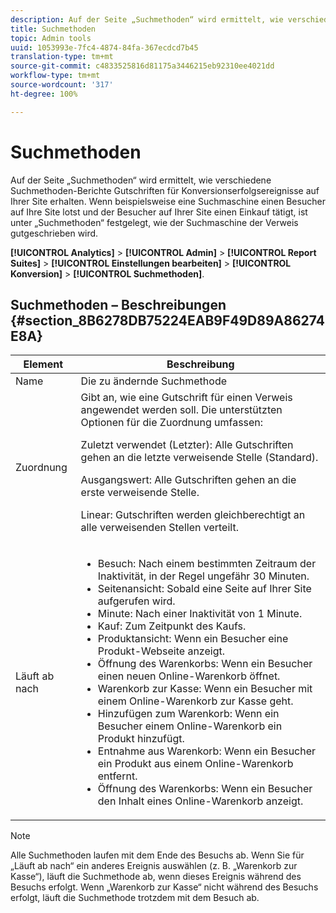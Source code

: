 ```yaml
---
description: Auf der Seite „Suchmethoden“ wird ermittelt, wie verschiedene Suchmethoden-Berichte Gutschriften für Konversionserfolgsereignisse auf Ihrer Site erhalten. Wenn beispielsweise eine Suchmaschine einen Besucher auf Ihre Site lotst und der Besucher auf Ihrer Site einen Einkauf tätigt, ist unter „Suchmethoden“ festgelegt, wie der Suchmaschine der Verweis gutgeschrieben wird.
title: Suchmethoden
topic: Admin tools
uuid: 1053993e-7fc4-4874-84fa-367ecdcd7b45
translation-type: tm+mt
source-git-commit: c4833525816d81175a3446215eb92310ee4021dd
workflow-type: tm+mt
source-wordcount: '317'
ht-degree: 100%

---
```



# Suchmethoden

Auf der Seite „Suchmethoden“ wird ermittelt, wie verschiedene Suchmethoden-Berichte Gutschriften für Konversionserfolgsereignisse auf Ihrer Site erhalten. Wenn beispielsweise eine Suchmaschine einen Besucher auf Ihre Site lotst und der Besucher auf Ihrer Site einen Einkauf tätigt, ist unter „Suchmethoden“ festgelegt, wie der Suchmaschine der Verweis gutgeschrieben wird.

**[!UICONTROL Analytics]** > **[!UICONTROL Admin]** > **[!UICONTROL Report Suites]** > **[!UICONTROL Einstellungen bearbeiten]** > **[!UICONTROL Konversion]** > **[!UICONTROL Suchmethoden]**.

## Suchmethoden – Beschreibungen {#section_8B6278DB75224EAB9F49D89A86274E8A}

<table id="table_8ABC1C9BD63F419082E4C4C69E401526"> 
 <thead> 
  <tr> 
   <th colname="col1" class="entry"> Element </th> 
   <th colname="col2" class="entry"> Beschreibung </th> 
  </tr> 
 </thead>
 <tbody> 
  <tr> 
   <td colname="col1"> Name </td> 
   <td colname="col2"> Die zu ändernde Suchmethode </td> 
  </tr> 
  <tr> 
   <td colname="col1"> Zuordnung </td> 
   <td colname="col2"> Gibt an, wie eine Gutschrift für einen Verweis angewendet werden soll. Die unterstützten Optionen für die Zuordnung umfassen: <p> <span class="uicontrol"> Zuletzt verwendet (Letzter):</span> Alle Gutschriften gehen an die letzte verweisende Stelle (Standard). </p> <p> <span class="uicontrol"> Ausgangswert:</span> Alle Gutschriften gehen an die erste verweisende Stelle. </p> <p> <span class="uicontrol"> Linear:</span> Gutschriften werden gleichberechtigt an alle verweisenden Stellen verteilt. </p> </td> 
  </tr> 
  <tr> 
   <td colname="col1"> Läuft ab nach </td> 
   <td colname="col2"> 
    <ul id="ul_95EB224CAD164E9997B148E08AFA5F9B"> 
     <li id="li_C240460C21E14AA498D2EA62B9354710"> <span class="uicontrol"> Besuch:</span> Nach einem bestimmten Zeitraum der Inaktivität, in der Regel ungefähr 30 Minuten. </li> 
     <li id="li_A3AE5438919E44B68DF99BEEA60C44EE"> <span class="uicontrol"> Seitenansicht:</span> Sobald eine Seite auf Ihrer Site aufgerufen wird. </li> 
     <li id="li_D5E20FEF313E4C5B99E7097CA175761A"> <span class="uicontrol"> Minute:</span> Nach einer Inaktivität von 1 Minute. </li> 
     <li id="li_7315AA3EDDBB47A2BEA3C173881378A1"> <span class="uicontrol"> Kauf:</span> Zum Zeitpunkt des Kaufs. </li> 
     <li id="li_C0CF07581654472C9C9EC944E6F18164"> <span class="uicontrol"> Produktansicht:</span> Wenn ein Besucher eine Produkt-Webseite anzeigt. </li> 
     <li id="li_A1B04065150B407491D2EC78EC0DBDF5"> <span class="uicontrol"> Öffnung des Warenkorbs:</span> Wenn ein Besucher einen neuen Online-Warenkorb öffnet. </li> 
     <li id="li_2AA50C6B9CB14500B67909CDF2AA700C"> <span class="uicontrol"> Warenkorb zur Kasse:</span> Wenn ein Besucher mit einem Online-Warenkorb zur Kasse geht. </li> 
     <li id="li_F58CE6FB8DCE4BE4927FFCB35A6D8E31"> <span class="uicontrol"> Hinzufügen zum Warenkorb:</span> Wenn ein Besucher einem Online-Warenkorb ein Produkt hinzufügt. </li> 
     <li id="li_AD7C846F46604FC48E0919ACB7515E14"> <span class="uicontrol"> Entnahme aus Warenkorb:</span> Wenn ein Besucher ein Produkt aus einem Online-Warenkorb entfernt. </li> 
     <li id="li_EB66E0563F564C9F985BE922DABD0A56"> <span class="uicontrol"> Öffnung des Warenkorbs:</span> Wenn ein Besucher den Inhalt eines Online-Warenkorb anzeigt. </li> 
    </ul> </td> 
  </tr> 
 </tbody> 
</table>

>[!NOTE]
>
>Alle Suchmethoden laufen mit dem Ende des Besuchs ab. Wenn Sie für „Läuft ab nach“ ein anderes Ereignis auswählen (z. B. „Warenkorb zur Kasse“), läuft die Suchmethode ab, wenn dieses Ereignis während des Besuchs erfolgt. Wenn „Warenkorb zur Kasse“ nicht während des Besuchs erfolgt, läuft die Suchmethode trotzdem mit dem Besuch ab.

